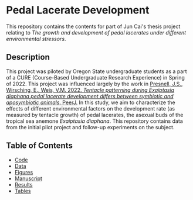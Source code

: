 # Pedal Lacerate Development 
This repository contains the contents for part of Jun Cai's thesis project relating to _The growth and development of pedal lacerates under different environmental stressors_. 

## Description

This project was piloted by Oregon State undergraduate students as a part of a CURE (Course-Based Undergraduate Research Experience) in Spring of 2022. This project was influenced largely by the work in [Presnell, J.S., Wirsching, E., Weis, V.M. 2022. _Tentacle patterning during Exaiptasia diaphana pedal lacerate development differs between symbiotic and aposymbiotic animals_. PeerJ.](https://peerj.com/articles/12770/) In this study, we aim to characterize the effects of different environmental factors on the development rate (as measured by tentacle growth) of pedal lacerates, the asexual buds of the tropical sea anemone _Exaiptasia diaphana_. This repository contains data from the initial pilot project and follow-up experiments on the subject.  


## Table of Contents

* [Code](/code)
* [Data](/data)
* [Figures](/figs)
* [Manuscript](/manuscript)
* [Results](/results)
* [Tables](/tables)
